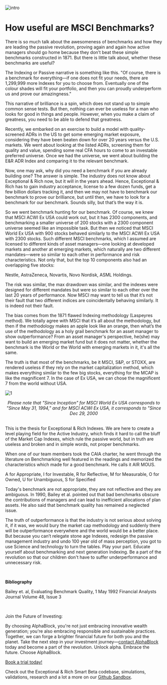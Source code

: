 ![intro](/msci_bench/intro.jpeg)

# How useful are MSCI Benchmarks?


There is so much talk about the awesomeness of benchmarks and how they are leading the passive revolution, proving again and again how active managers should go home because they don’t beat these simple benchmarks constructed in 1871. But there is little talk about, whether these benchmarks are useful?

The Indexing or Passive narrative is something like this. "Of course, there is a benchmark for everything—if one does not fit your needs, there are 1,299,999 more Indexes for you to choose from. Eventually one of the colour shades will fit your portfolio, and then you can proudly underperform us and prove our amazingness."

This narrative of brilliance is a spin, which does not stand up to simple common sense tests. But then, nothing can ever be useless for a man who looks for good in things and people. However, when you make a claim of greatness, you need to be able to defend that greatness.

Recently, we embarked on an exercise to build a model with quality-screened ADRs in the US to get some emerging market exposure, considering they have been beaten down for over 20 years versus the U.S. markets. We went about looking at the listed ADRs, screening them for quality and value, spending some real CFA hours to come to an investable preferred universe. Once we had the universe, we went about building the E&R ADR Index and comparing it to the relevant benchmark.

Now, one may ask, why did you need a benchmark if you are already building one? The answer is simple. The industry does not know about Exceptional & Rich now, but it will in the years ahead. Hence, Exceptional & Rich has to gain industry acceptance, license to a few dozen funds, get a few billion dollars tracking it, and then we may not have to benchmark our benchmark to prove our brilliance, but until then, we have to look for a benchmark for our benchmark. Sounds silly, but that’s the way it is.

So we went benchmark hunting for our benchmark. Of course, we knew that MSCI ACWI Ex USA could work out, but it has 2300 components, and benchmarking a smaller universe of 200 stocks with a 2300 component universe seemed like an impossible task. But then we noticed that MSCI World Ex USA with 900 stocks behaved similarly to the MSCI ACWI Ex USA with 2300 stocks. Such different MSCI benchmarks, which I assumed are licensed to different kinds of asset managers—one looking at developed markets and another at emerging markets, which naturally are two different mandates—were so similar to each other in performance and risk characteristics. Not only that, but the top 10 components also had an overlapping five stocks:

Nestle, AstraZeneca, Novartis, Novo Nordisk, ASML Holdings.

The risk was similar, the max drawdown was similar, and the indexes were designed for different mandates but were so similar to each other over the last 20 years of performance. Now MSCI may want to tell us that it’s not their fault that two different indices are coincidentally behaving similarly. It is indeed not their fault. 

The bias comes from the 1871 flawed Indexing methodology (Laspeyres method). We totally agree with MSCI that it’s all about the methodology, but then if the methodology makes an apple look like an orange, then what’s the use of the methodology as a holy grail benchmark for an asset manager to show outperformance? From an asset manager's perspective, he(she) may want to build an emerging market fund but it does not matter, whether the benchmark is the World or the World with emerging markets in it, it's all the same.

The truth is that most of the benchmarks, be it MSCI, S&P, or STOXX, are rendered useless if they rely on the market capitalization method, which makes everything similar to the few big stocks, everything for the MCAP is like the magnificent 7. In the case of Ex USA, we can chose the magnificent 7 from the world without USA.



![1](/msci_bench/1.png)

<div align="center"><em>Please note that "Since Inception" for MSCI World Ex USA corresponds to "Since May 31, 1994," and for MSCI ACWI Ex USA, it corresponds to "Since Dec 29, 2000</em><br><br></div>

This is the thesis for Exceptional & Rich Indexes. We are here to create a level playing field for the Active Industry, which finds it hard to call the bluff of the Market Cap Indexes, which rule the passive world, but in truth are useless and broken and in simple words, not proper benchmarks.

When one of our team members took the CAIA charter, he went through the literature on Benchmarking well featured in the readings and memorized the characteristics which made for a good benchmark. He calls it AIR MOUS.

A for Appropriate, I for Investable, R for Reflective, M for Measurable, O for Owned, U for Unambiguous, S for Specified

Today's benchmark are not appropriate, they are not reflective and they are ambiguous. In 1990, Bailey et al. pointed out that bad benchmarks obscure the contributions of managers and can lead to inefficient allocations of plan assets. He also said that benchmark quality has remained a neglected issue. 

The truth of outperformance is that the industry is not serious about solving it, if it was, we would bury the market cap methodology and suddenly there will be outperformance everywhere and the world would be a better place. But because you can’t relegate stone age Indexes, redesign the passive management industry and undo 100 year old of mass perception, you got to use Science and technology to turn the tables. Play your part. Educate yourself about benchmarking and next generation Indexing. Be a part of the revolution so that our children don't have to suffer underperformance and unnecessary risk.

<br>

**Bibliography**

Bailey et. al, Evaluating Benchmark Quality, 1 May 1992 Financial Analysts Journal Volume 48, Issue 3

<br>

Join the Future of Investing:

By choosing AlphaBlock, you're not just embracing innovative wealth generation; you're also embracing responsible and sustainable practices. Together, we can forge a brighter financial future for both you and the planet. Take the next step in your investment journey—[contact AlphaBlock](https://calendly.com/mukulpal/alphablock?month=2024-04) today and become a part of the revolution. Unlock alpha. Embrace the future. Choose AlphaBlock.

[Book a trial today!](https://calendly.com/mukulpal/alphablock)

Check out the Exceptional & Rich Smart Beta codebase, simulations, validations, research and a lot a more on our [Github Sandbox](https://github.com/alphablockorg/SandBox---RankingAndPortfolioBuilding).

